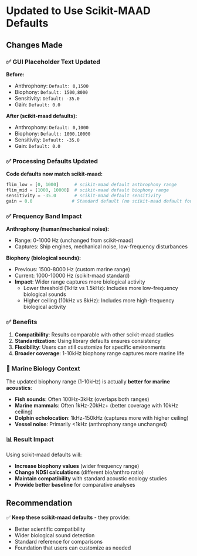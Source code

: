 # Updated to Use Scikit-MAAD Defaults

## Changes Made

### ✅ GUI Placeholder Text Updated
**Before:**
- Anthrophony: `Default: 0,1500`
- Biophony: `Default: 1500,8000`
- Sensitivity: `Default: -35.0`
- Gain: `Default: 0.0`

**After (scikit-maad defaults):**
- Anthrophony: `Default: 0,1000`
- Biophony: `Default: 1000,10000`
- Sensitivity: `Default: -35.0`
- Gain: `Default: 0.0`

### ✅ Processing Defaults Updated
**Code defaults now match scikit-maad:**
```python
flim_low = [0, 1000]      # scikit-maad default anthrophony range
flim_mid = [1000, 10000]  # scikit-maad default biophony range  
sensitivity = -35.0       # scikit-maad default sensitivity
gain = 0.0               # Standard default (no scikit-maad default found)
```

### ✅ Frequency Band Impact
**Anthrophony (human/mechanical noise):**
- Range: 0-1000 Hz (unchanged from scikit-maad)
- Captures: Ship engines, mechanical noise, low-frequency disturbances

**Biophony (biological sounds):**
- Previous: 1500-8000 Hz (custom marine range)
- Current: 1000-10000 Hz (scikit-maad standard)
- **Impact**: Wider range captures more biological activity
  - Lower threshold (1kHz vs 1.5kHz): Includes more low-frequency biological sounds
  - Higher ceiling (10kHz vs 8kHz): Includes more high-frequency biological activity

### ✅ Benefits
1. **Compatibility**: Results comparable with other scikit-maad studies
2. **Standardization**: Using library defaults ensures consistency
3. **Flexibility**: Users can still customize for specific environments
4. **Broader coverage**: 1-10kHz biophony range captures more marine life

### 🔬 Marine Biology Context
The updated biophony range (1-10kHz) is actually **better for marine acoustics**:
- **Fish sounds**: Often 100Hz-3kHz (overlaps both ranges)
- **Marine mammals**: Often 1kHz-20kHz+ (better coverage with 10kHz ceiling)
- **Dolphin echolocation**: 1kHz-150kHz (captures more with higher ceiling)
- **Vessel noise**: Primarily <1kHz (anthrophony range unchanged)

### 📊 Result Impact
Using scikit-maad defaults will:
- **Increase biophony values** (wider frequency range)
- **Change NDSI calculations** (different bio/anthro ratio)
- **Maintain compatibility** with standard acoustic ecology studies
- **Provide better baseline** for comparative analyses

## Recommendation
✅ **Keep these scikit-maad defaults** - they provide:
- Better scientific compatibility
- Wider biological sound detection
- Standard reference for comparisons
- Foundation that users can customize as needed